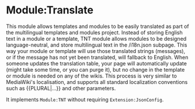 # Module:Translate

This module allows templates and modules to be easily translated as part of the multilingual templates and modules project. Instead of storing English text in a module or a template, TNT module allows modules to be designed language-neutral, and store multilingual text in the /i18n.json subpage. This way your module or template will use those translated strings (messages), or if the message has not yet been translated, will fallback to English. When someone updates the translation table, your page will automatically update (might take some time, or you can purge it), but no change in the template or module is needed on any of the wikis. This process is very similar to MediaWiki's localisation, and supports all standard localization conventions such as {{PLURAL|...}} and other parameters.

It implements `Module:TNT` without requiring `Extension:JsonConfig`.
